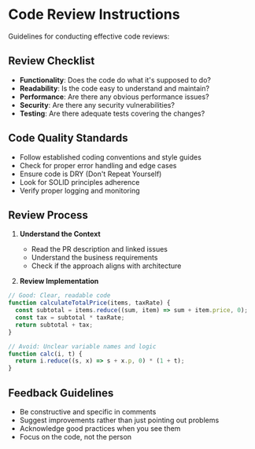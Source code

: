 # Code Review Instructions

Guidelines for conducting effective code reviews:

## Review Checklist
- **Functionality**: Does the code do what it's supposed to do?
- **Readability**: Is the code easy to understand and maintain?
- **Performance**: Are there any obvious performance issues?
- **Security**: Are there any security vulnerabilities?
- **Testing**: Are there adequate tests covering the changes?

## Code Quality Standards
- Follow established coding conventions and style guides
- Check for proper error handling and edge cases
- Ensure code is DRY (Don't Repeat Yourself)
- Look for SOLID principles adherence
- Verify proper logging and monitoring

## Review Process
1. **Understand the Context**
   - Read the PR description and linked issues
   - Understand the business requirements
   - Check if the approach aligns with architecture

2. **Review Implementation**
```javascript
// Good: Clear, readable code
function calculateTotalPrice(items, taxRate) {
  const subtotal = items.reduce((sum, item) => sum + item.price, 0);
  const tax = subtotal * taxRate;
  return subtotal + tax;
}

// Avoid: Unclear variable names and logic
function calc(i, t) {
  return i.reduce((s, x) => s + x.p, 0) * (1 + t);
}
```

## Feedback Guidelines
- Be constructive and specific in comments
- Suggest improvements rather than just pointing out problems
- Acknowledge good practices when you see them
- Focus on the code, not the person
